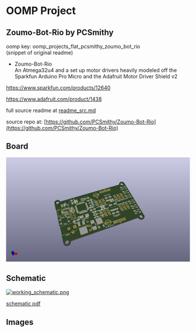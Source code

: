 # OOMP Project  
## Zoumo-Bot-Rio  by PCSmithy  
  
oomp key: oomp_projects_flat_pcsmithy_zoumo_bot_rio  
(snippet of original readme)  
  
- Zoumo-Bot-Rio  
An Atmega32u4 and a set up motor drivers heavily modeled off the Sparkfun Arduino Pro Micro and the Adafruit Motor Driver Shield v2  
  
https://www.sparkfun.com/products/12640  
  
https://www.adafruit.com/product/1438  
  
  
  
  full source readme at [readme_src.md](readme_src.md)  
  
source repo at: [https://github.com/PCSmithy/Zoumo-Bot-Rio](https://github.com/PCSmithy/Zoumo-Bot-Rio)  
## Board  
  
[![working_3d.png](working_3d_600.png)](working_3d.png)  
## Schematic  
  
[![working_schematic.png](working_schematic_600.png)](working_schematic.png)  
  
[schematic pdf](working_schematic.pdf)  
## Images  

